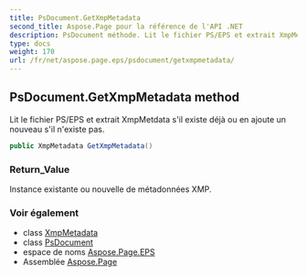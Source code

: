 ```yaml
---
title: PsDocument.GetXmpMetadata
second_title: Aspose.Page pour la référence de l'API .NET
description: PsDocument méthode. Lit le fichier PS/EPS et extrait XmpMetdata sil existe déjà ou en ajoute un nouveau sil nexiste pas.
type: docs
weight: 170
url: /fr/net/aspose.page.eps/psdocument/getxmpmetadata/
---
```

## PsDocument.GetXmpMetadata method

Lit le fichier PS/EPS et extrait XmpMetdata s'il existe déjà ou en ajoute un nouveau s'il n'existe pas.

```csharp
public XmpMetadata GetXmpMetadata()
```

### Return_Value

Instance existante ou nouvelle de métadonnées XMP.

### Voir également

* class [XmpMetadata](../../../aspose.page.eps.xmp/xmpmetadata/)
* class [PsDocument](../)
* espace de noms [Aspose.Page.EPS](../../psdocument/)
* Assemblée [Aspose.Page](../../../)


